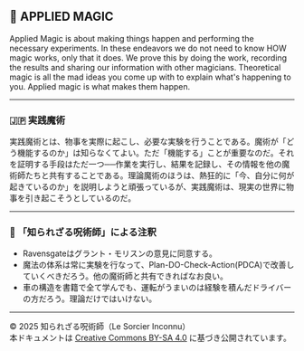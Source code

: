 ## 🧛 APPLIED MAGIC

Applied Magic is about making things happen and performing the necessary experiments. In these endeavors we do not need to know HOW magic works, only that it does. We prove this by doing the work, recording the results and sharing our information with other magicians. Theoretical magic is all the mad ideas you come up with to explain what's happening to you. Applied magic is what makes them happen.

---

### 🇯🇵 実践魔術

実践魔術とは、物事を実際に起こし、必要な実験を行うことである。魔術が「どう機能するのか」は知らなくてよい。ただ「機能する」ことが重要なのだ。それを証明する手段はただ一つ──作業を実行し、結果を記録し、その情報を他の魔術師たちと共有することである。理論魔術のほうは、熱狂的に「今、自分に何が起きているのか」を説明しようと頑張っているが、実践魔術は、現実の世界に物事を引き起こそうとしているのだ。

---

### 🐌 「知られざる呪術師」による注釈

- Ravensgateはグラント・モリスンの意見に同意する。
- 魔法の体系は常に実験を行なって、Plan-DO-Check-Action(PDCA)で改善していくべきだろう。他の魔術師と共有できればなお良い。
- 車の構造を書籍で全て学んでも、運転がうまいのは経験を積んだドライバーの方だろう。理論だけではいけない。

---

© 2025 知られざる呪術師（Le Sorcier Inconnu）  
本ドキュメントは [Creative Commons BY-SA 4.0](https://creativecommons.org/licenses/by-sa/4.0/deed.ja) に基づき公開されています。
